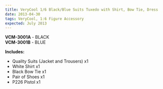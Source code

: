 ```yaml
---
title: VeryCool 1/6 Black/Blue Suits Tuxedo with Shirt, Bow Tie, Dress Shoes and Sidearm
date: 2013-04-30
tags: VeryCool, 1:6 Figure Accessory
expected: July 2013
---
```

**VCM-3001A** - BLACK<br/>
**VCM-3001B** - BLUE

**Includes:**

- Quality Suits (Jacket and Trousers) x1
- White Shirt x1
- Black Bow Tie x1
- Pair of Shoes x1
- P226 Pistol x1